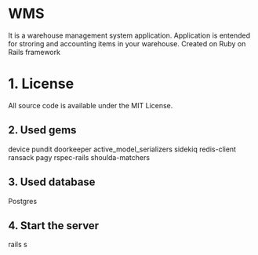 # WMS

It is a warehouse management system application. Application is entended for stroring and accounting items in your warehouse. Created on Ruby on Rails framework

# 1. License

All source code is available under the MIT License.

## 2. Used gems

device
pundit
doorkeeper
active_model_serializers
sidekiq
redis-client
ransack
pagy
rspec-rails
shoulda-matchers

## 3. Used database

Postgres

## 4. Start the server

rails s


